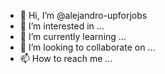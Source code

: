 - 👋 Hi, I’m @alejandro-upforjobs
- 👀 I’m interested in ...
- 🌱 I’m currently learning ...
- 💞️ I’m looking to collaborate on ...
- 📫 How to reach me ...

<!---
alejandro-upforjobs/alejandro-upforjobs is a ✨ special ✨ repository because its `README.md` (this file) appears on your GitHub profile.
You can click the Preview link to take a look at your changes.
--->
